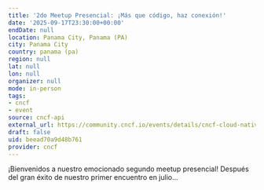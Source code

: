 ```yaml
---
title: '2do Meetup Presencial: ¡Más que código, haz conexión!'
date: '2025-09-17T23:30:00+00:00'
endDate: null
location: Panama City, Panama (PA)
city: Panama City
country: panama (pa)
region: null
lat: null
lon: null
organizer: null
mode: in-person
tags:
- cncf
- event
source: cncf-api
external_url: https://community.cncf.io/events/details/cncf-cloud-native-panama-presents-2do-meetup-presencial-mas-que-codigo-haz-conexion/
draft: false
uid: beead70a9d48b761
provider: cncf
---
```

¡Bienvenidos a nuestro emocionado segundo meetup presencial! Después del gran éxito de nuestro primer encuentro en julio...
